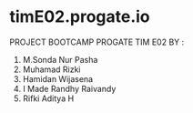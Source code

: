 # timE02.progate.io
PROJECT BOOTCAMP PROGATE TIM E02
BY :
1. M.Sonda Nur Pasha
2. Muhamad Rizki
3. Hamidan Wijasena
4. I Made Randhy Raivandy
5. Rifki Aditya H
